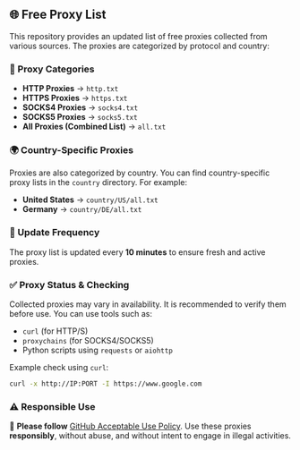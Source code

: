 ## 🌐 Free Proxy List  

This repository provides an updated list of free proxies collected from various sources. The proxies are categorized by protocol and country:

### 📌 Proxy Categories  

- **HTTP Proxies** → `http.txt`  
- **HTTPS Proxies** → `https.txt`  
- **SOCKS4 Proxies** → `socks4.txt`  
- **SOCKS5 Proxies** → `socks5.txt`  
- **All Proxies (Combined List)** → `all.txt`  

### 🌍 Country-Specific Proxies  

Proxies are also categorized by country. You can find country-specific proxy lists in the `country` directory. For example:
- **United States** → `country/US/all.txt`
- **Germany** → `country/DE/all.txt`

### 🔄 Update Frequency  

The proxy list is updated every **10 minutes** to ensure fresh and active proxies.  

### ✅ Proxy Status & Checking  

Collected proxies may vary in availability. It is recommended to verify them before use. You can use tools such as:  

- `curl` (for HTTP/S)  
- `proxychains` (for SOCKS4/SOCKS5)  
- Python scripts using `requests` or `aiohttp`  

Example check using `curl`:  

```sh
curl -x http://IP:PORT -I https://www.google.com
```

### ⚠️ Responsible Use  

🛑 **Please follow** [GitHub Acceptable Use Policy](https://docs.github.com/en/site-policy/acceptable-use-policies/github-acceptable-use-policies). Use these proxies **responsibly**, without abuse, and without intent to engage in illegal activities.
